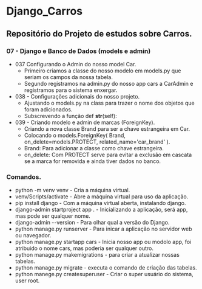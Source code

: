 # Django_Carros
## Repositório do Projeto de estudos sobre Carros.
### 07 - Django e Banco de Dados (models e admin)
- 037 Configurando o Admin do nosso model Car.
    - Primeiro criamos a classe do nosso modelo em models.py que seriam os campos da nossa tabela.
    - Segundo registramos na admin.py do nosso app cars a CarAdmin e registramos para o sistema enxergar.
- 038 - Configurações adicionais do nosso projeto.
    - Ajustando o models.py na class para trazer o nome dos objetos que foram adicionados.
    - Subscrevendo a função def __str__(self):
- 039 - Criando modelo e admin de marcas (ForeignKey). 
    - Criando a nova classe Brand para ser a chave estrangeira em Car.
    - Colocando o models.ForeignKey( Brand, on_delete=models.PROTECT, related_name='car_brand' ).
    - Brand: Para adicionar a classe como chave estrangeira.
    - on_delete: Com PROTECT serve para evitar a exclusão em cascata se a marca for removida e ainda tiver dados no banco.
### Comandos.
- python -m venv venv - Cria a máquina virtual.
- venv/Scripts/activate - Abre a máquina virtual para uso da aplicação.
- pip install django - Com a máquina virtual aberta, instalando django.
- django-admin startproject app . - Inicializando a aplicação, será app, mas pode ser qualquer nome.
- django-admin --version - Para olhar qual a versão do Django.
- python manage.py runserver - Para inicar a aplicação no servidor web ou navegador.
- python manage.py startapp cars - Inicia nosso app ou modolo app, foi atribuido o nome cars, mas poderia ser qualquer outro.
- python manage.py makemigrations - para criar a atualizar nossas tabelas.
- python manage.py migrate - executa o comando de criação das tabelas.
- python manege.py createsuperuser - Criar o super usuário do sistema, user root.